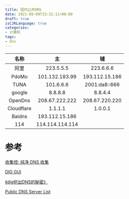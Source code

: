 ```yaml
---
title: 国内公共DNS
date: 2021-09-09T15:31:11+08:00
draft: true
isCJKLanguage: true
categories:
- 计算机
tags:
- dns
---
```



|     名称     |        主        |        辅       |
| :--------: | :-------------: | :------------: |
|     阿里     |    223.5.5.5    |    223.6.6.6   |
|    PdoMo   |  101.132.183.99 | 193.112.15.186 |
|    TUNA    |    101.6.6.6    |  2001:da8::666 |
|   google   |     8.8.8.8     |     8.8.4.4    |
|   OpenDns  |  208.67.222.222 | 208.67.220.220 |
| Cloudflare |     1.1.1.1     |     1.0.0.1    |
|   Baidns   |  193.112.15.186 |                |
|     114    | 114.114.114.114 |                |

# 参考

[收集控: 纯净 DNS 收集](https://blog.liyuans.com/archives/pure-dns-collection.html)

[DIG GUI](https://www.diggui.com/)

[《dig挖出DNS的秘密》](http://roclinux.cn/?p=2449)

[Public DNS Server List](https://public-dns.info/)
